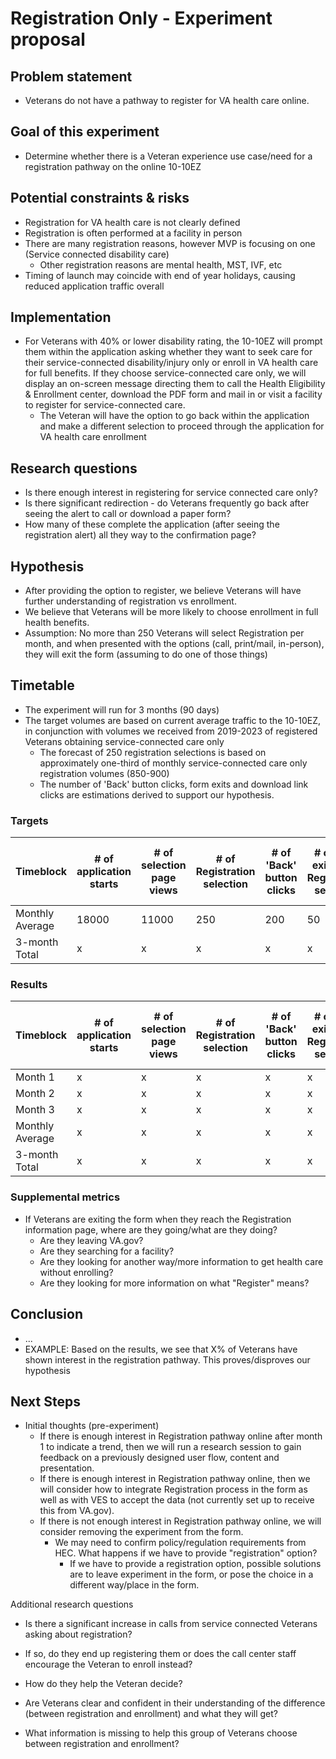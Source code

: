 # Registration Only - Experiment proposal

## Problem statement
- Veterans do not have a pathway to register for VA health care online.

## Goal of this experiment
- Determine whether there is a Veteran experience use case/need for a registration pathway on the online 10-10EZ

## Potential constraints & risks
- Registration for VA health care is not clearly defined
- Registration is often performed at a facility in person
- There are many registration reasons, however MVP is focusing on one (Service connected disability care)
     - Other registration reasons are mental health, MST, IVF, etc
- Timing of launch may coincide with end of year holidays, causing reduced application traffic overall


## Implementation
- For Veterans with 40% or lower disability rating, the 10-10EZ will prompt them within the application asking whether they want to seek care for their service-connected disability/injury only or enroll in VA health care for full benefits. If they choose service-connected care only, we will display an on-screen message directing them to call the Health Eligibility & Enrollment center, download the PDF form and mail in or visit a facility to register for service-connected care.
     - The Veteran will have the option to go back within the application and make a different selection to proceed through the application for VA health care enrollment


## Research questions
- Is there enough interest in registering for service connected care only?
- Is there significant redirection - do Veterans frequently go back after seeing the alert to call or download a paper form?
- How many of these complete the application (after seeing the registration alert) all they way to the confirmation page?



## Hypothesis
- After providing the option to register, we believe Veterans will have further understanding of registration vs enrollment.
- We believe that Veterans will be more likely to choose enrollment in full health benefits.
- Assumption: No more than 250 Veterans will select Registration per month, and when presented with the options (call, print/mail, in-person), they will exit the form (assuming to do one of those things)



## Timetable
- The experiment will run for 3 months (90 days)
- The target volumes are based on current average traffic to the 10-10EZ, in conjunction with volumes we received from 2019-2023 of registered Veterans obtaining service-connected care only
     - The forecast of 250 registration selections is based on approximately one-third of monthly service-connected care only registration volumes (850-900)
     - The number of 'Back' button clicks, form exits and download link clicks are estimations derived to support our hypothesis.

### Targets
|Timeblock|# of application starts|# of selection page views|# of Registration selection|# of 'Back' button clicks|# of form exits after Registration selection|# of clicks to download 10-10EZ form|
|---------|---------------|-------------|----------|---------------|---------------|----------|
| Monthly Average | 18000 | 11000 | 250 | 200 |50 | 10 |
| 3-month Total | x | x | x | x |x | x |

### Results
|Timeblock|# of application starts|# of selection page views|# of Registration selection|# of 'Back' button clicks|# of form exits after Registration selection|# of clicks to download 10-10EZ form|
|---------|---------------|----------------|----------|---------------|---------------|----------|
|Month 1| x | x | x | x |x | x |
|Month 2| x | x | x | x |x | x |
|Month 3| x | x | x | x |x | x |
| Monthly Average | x | x | x | x |x | x |
| 3-month Total | x | x | x | x |x | x |

### Supplemental metrics
- If Veterans are exiting the form when they reach the Registration information page, where are they going/what are they doing?
     - Are they leaving VA.gov?
     - Are they searching for a facility?
     - Are they looking for another way/more information to get health care without enrolling?
     - Are they looking for more information on what "Register" means?

## Conclusion
- ...
- EXAMPLE: Based on the results, we see that X% of Veterans have shown interest in the registration pathway.  This proves/disproves our hypothesis


## Next Steps
- Initial thoughts (pre-experiment)
     - If there is enough interest in Registration pathway online after month 1 to indicate a trend, then we will run a research session to gain feedback on a previously designed user flow, content and presentation.
     - If there is enough interest in Registration pathway online, then we will consider how to integrate Registration process in the form as well as with VES to accept the data (not currently set up to receive this from VA.gov).
     - If there is not enough interest in Registration pathway online, we will consider removing the experiment from the form.  
          - We may need to confirm policy/regulation requirements from HEC.  What happens if we have to provide "registration" option?
               - If we have to provide a registration option, possible solutions are to leave experiment in the form, or pose the choice in a different way/place in the form.

Additional research questions
- Is there a significant increase in calls from service connected Veterans asking about registration?
- If so, do they end up registering them or does the call center staff encourage the Veteran to enroll instead?
- How do they help the Veteran decide?

- Are Veterans clear and confident in their understanding of the difference (between registration and enrollment) and what they will get?
- What information is missing to help this group of Veterans choose between registration and enrollment?


